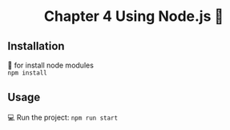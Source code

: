 <h1 align="center">Chapter 4 Using Node.js 👋</h1>

## Installation
💾 for install node modules  
`npm install`

## Usage
💻   Run the project:
`npm run start`

